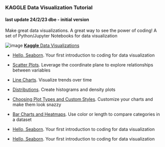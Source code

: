 ### KAGGLE Data Visualization Tutorial
#### last update 24/2/23 dbe - initial version

Make great data visualizations. A great way to see the power of coding!
A set of Python/Jupyter Notebooks for data visualization    

![image](https://user-images.githubusercontent.com/52699611/221133545-cf624889-15b6-4e87-8eb3-fc425a010408.png)
[**Kaggle** Data Visualizations](https://www.kaggle.com/learn/data-visualization)    
 
+ [Hello, Seaborn](https://www.kaggle.com/code/alexisbcook/hello-seaborn). 
Your first introduction to coding for data visualization 

+ [Scatter Plots](https://www.kaggle.com/code/alexisbcook/scatter-plots). 
Leverage the coordinate plane to explore relationships between variables  

+ [Line Charts](https://www.kaggle.com/code/alexisbcook/line-charts). 
Visualize trends over time

+ [Distributions](https://www.kaggle.com/code/alexisbcook/distributions). 
Create histograms and density plots

+ [Choosing Plot Types and Custom Styles](https://www.kaggle.com/code/alexisbcook/choosing-plot-types-and-custom-styles). 
Customize your charts and make them look snazzy  

+ [Bar Charts and Heatmaps](https://www.kaggle.com/code/alexisbcook/bar-charts-and-heatmaps). 
Use color or length to compare categories in a dataset 

+ [Hello, Seaborn](https://www.kaggle.com/code/alexisbcook/hello-seaborn). 
Your first introduction to coding for data visualization  

+ [Hello, Seaborn](https://www.kaggle.com/code/alexisbcook/hello-seaborn). 
Your first introduction to coding for data visualization
<br>
